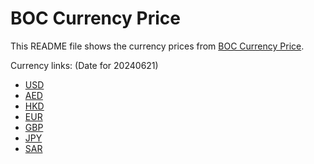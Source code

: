 # BOC Currency Price

This README file shows the currency prices from [BOC Currency Price](https://www.boc.cn/sourcedb/whpj/).

Currency links: (Date for 20240621)

- [USD](https://bocurrencyprice.techina.science/BOC_CURRENCY_PRICE/USD/20240621.json)
- [AED](https://bocurrencyprice.techina.science/BOC_CURRENCY_PRICE/AED/20240621.json)
- [HKD](https://bocurrencyprice.techina.science/BOC_CURRENCY_PRICE/HKD/20240621.json)
- [EUR](https://bocurrencyprice.techina.science/BOC_CURRENCY_PRICE/EUR/20240621.json)
- [GBP](https://bocurrencyprice.techina.science/BOC_CURRENCY_PRICE/GBP/20240621.json)
- [JPY](https://bocurrencyprice.techina.science/BOC_CURRENCY_PRICE/JPY/20240621.json)
- [SAR](https://bocurrencyprice.techina.science/BOC_CURRENCY_PRICE/SAR/20240621.json)
